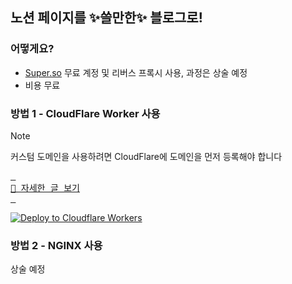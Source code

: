 ## 노션 페이지를 ✨쓸만한✨ 블로그로!

### 어떻게요?
- [Super.so](https://super.so) 무료 계정 및 리버스 프록시 사용, 과정은 상술 예정   
- 비용 무료

### 방법 1 - CloudFlare Worker 사용

> [!NOTE]  
> 커스텀 도메인을 사용하려면 CloudFlare에 도메인을 먼저 등록해야 합니다

[Details]: https://chll.it/%EB%85%B8%EC%85%98-%ED%8E%98%EC%9D%B4%EC%A7%80%EB%A5%BC-%EC%93%B8%EB%A7%8C%ED%95%9C-%EB%B8%94%EB%A1%9C%EA%B7%B8%EB%A1%9C
[<kbd> <br> 🔗 자세한 글 보기<br> </kbd>][Details]  

[![Deploy to Cloudflare Workers](https://deploy.workers.cloudflare.com/button)](https://deploy.workers.cloudflare.com/?url=https://github.com/0chil/blog)

### 방법 2 - NGINX 사용

상술 예정
